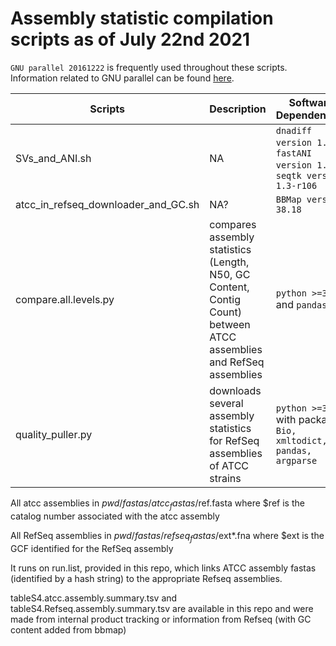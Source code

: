 # Assembly statistic compilation scripts as of July 22nd 2021

`GNU parallel 20161222` is frequently used throughout these scripts. Information related to GNU parallel can be found [here](https://www.gnu.org/software/parallel/).

Scripts | Description | Software Dependencies | Additional Files
--------|-------------|-----------------------|-----------------
SVs_and_ANI.sh | NA | `dnadiff version 1.3`, `fastANI version 1.33`, `seqtk version 1.3-r106` | atcc_in_refseq.tsv
atcc_in_refseq_downloader_and_GC.sh | NA? | `BBMap version 38.18` | NA
compare.all.levels.py | compares assembly statistics (Length, N50, GC Content, Contig Count) between ATCC assemblies and RefSeq assemblies | `python >=3.5` and `pandas` | NA
quality_puller.py | downloads several assembly statistics for RefSeq assemblies of ATCC strains | `python >=3.5` with packages `Bio, xmltodict, pandas, argparse` | tableS4.Refseq.assembly.summary.tsv




All atcc assemblies in $pwd/fastas/atcc_fastas/$ref.fasta where $ref is the catalog number associated with the atcc assembly

All RefSeq assemblies in $pwd/fastas/refseq_fastas/$ext*.fna where $ext is the GCF identified for the RefSeq assembly

It runs on run.list, provided in this repo, which links ATCC assembly fastas (identified by a hash string) to the appropriate Refseq assemblies.


tableS4.atcc.assembly.summary.tsv and tableS4.Refseq.assembly.summary.tsv are available in this repo and were made from internal product tracking or information from Refseq (with GC content added from bbmap)
